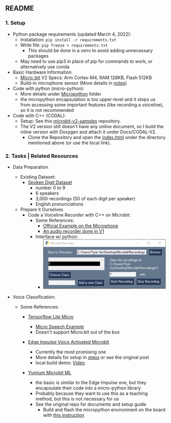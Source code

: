 ## README

### 1. Setup

- Python package requirements (updated March 4, 2022):
  - Installation: `pip install -r requirements.txt`
  - Write file: `pip freeze > requirements.txt`
    - This should be done in a venv to avoid adding unnecessary packages
  - May need to use pip3 in place of pip for commands to work, or alternatively use conda
- Basic Hardware Information:
  - [Micro::bit](https://microbit.org/) V2 Specs: Arm Cortex-M4, RAM 128KB, Flash 512KB
  - Build-in microphone sensor (More details in [notes](Docs/notes.md))
- Code with python (micro-python):
  - More details under [Micropython](Micropython/README.md) folder
  - the micropython encapsulation is too upper-level and it stops us from accessing some important features (like recording a voiceline), so it is not recommended
- Code with C++ (CODAL):
  - Setup: See this [microbit-v2-samples](https://github.com/lancaster-university/microbit-v2-samples) repository.
  - The V2 version still doesn't have any online document, so I build the inline version with Doxygen and attach it under Docs/CODAL-V2.
    - Clone the Repository and open the [index.html](Docs/CODAL-V2/index.html) under the directory mentioned above (or use the local link).

### 2. Tasks | Related Resources

- Data Preparation 
  - Existing Dataset:
    - [Spoken Digit Dataset](https://www.tensorflow.org/datasets/catalog/spoken_digit)
      - number 0 to 9
      - 6 speakers
      - 3,000 recordings (50 of each digit per speaker)
      - English pronunciations
  - Prepare it Ourselves
    - Code a Voiceline Recorder with C++ on Microbit:
      - Some References:
        - [Official Example on the Microphone](https://github.com/lancaster-university/microbit-v2-samples/blob/master/source/samples/MicrophoneTest.cpp)
        - [An audio recorder done in V1](https://github.com/we-eff/RecordSavePlayAudioData)
      - Interface w/ python:
        - ![](./Assets/Snipaste_2022-04-01_08-44-00.png)
  
- Voice Classification:
  - Some References:
    - [Tensorflow Lite Micro](https://github.com/tensorflow/tflite-micro)
      - [Micro Speech Example](https://github.com/tensorflow/tflite-micro/tree/main/tensorflow/lite/micro/examples/micro_speech)
      - Doesn't support Micro:bit out of the box

    - [Edge Impulse Voice Activated Microbit](https://github.com/edgeimpulse/voice-activated-microbit)
      - Currently the most promising one
      - More details for setup in [steps](Docs/steps.md) or see the original post
      - local build demo: [Video](Assets/EdgeImpulseLocalBuildDemo.mp4)
      
    - [Yumium Microbit ML](https://github.com/yumium/microbit-ML)
      - the basic is similar to the Edge Impulse one, but they encapsulate their code into a micro-python library
      - Probably because they want to use this as a teaching method, but this is not necessary for us
      - See the original repo for documents and setup guide
        - Build and flash the micropython environment on the board with [this instruction](https://microbit-micropython.readthedocs.io/en/v2-docs/devguide/flashfirmware.html#micro-bit-v2)

